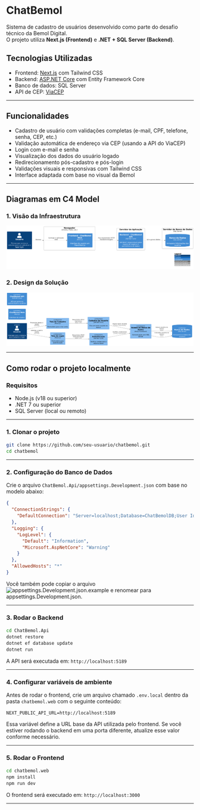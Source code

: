 # ChatBemol

Sistema de cadastro de usuários desenvolvido como parte do desafio técnico da Bemol Digital.  
O projeto utiliza **Next.js (Frontend)** e **.NET + SQL Server (Backend)**.

## Tecnologias Utilizadas

- Frontend: [Next.js](https://nextjs.org/) com Tailwind CSS
- Backend: [ASP.NET Core](https://dotnet.microsoft.com/) com Entity Framework Core
- Banco de dados: SQL Server
- API de CEP: [ViaCEP](https://viacep.com.br/)

---

## Funcionalidades

- Cadastro de usuário com validações completas (e-mail, CPF, telefone, senha, CEP, etc.)
- Validação automática de endereço via CEP (usando a API do ViaCEP)
- Login com e-mail e senha
- Visualização dos dados do usuário logado
- Redirecionamento pós-cadastro e pós-login
- Validações visuais e responsivas com Tailwind CSS
- Interface adaptada com base no visual da Bemol

---

## Diagramas em C4 Model

### 1. Visão da Infraestrutura

![Diagrama de Infraestrutura](Diagrams/Infraestrutura%20-%20C4%20Diagram.png)

### 2. Design da Solução

![Diagrama de Design da Solução](Diagrams/Design%20-%20C4%20Diagram.png)

---

## Como rodar o projeto localmente

### Requisitos

- Node.js (v18 ou superior)
- .NET 7 ou superior
- SQL Server (local ou remoto)

---

### 1. Clonar o projeto

```bash
git clone https://github.com/seu-usuario/chatbemol.git
cd chatbemol
```

---

### 2. Configuração do Banco de Dados

Crie o arquivo `ChatBemol.Api/appsettings.Development.json` com base no modelo abaixo:

```json
{
  "ConnectionStrings": {
    "DefaultConnection": "Server=localhost;Database=ChatBemolDB;User Id=seu_usuario;Password=sua_senha;TrustServerCertificate=True;"
  },
  "Logging": {
    "LogLevel": {
      "Default": "Information",
      "Microsoft.AspNetCore": "Warning"
    }
  },
  "AllowedHosts": "*"
}
```

Você também pode copiar o arquivo ![appsettings.Development.json.example](ChatBemol.Api/appsettings.Development.json.example) e renomear para appsettings.Development.json.

---

### 3. Rodar o Backend

```bash
cd ChatBemol.Api
dotnet restore
dotnet ef database update
dotnet run
```

A API será executada em: `http://localhost:5189`

---

### 4. Configurar variáveis de ambiente

Antes de rodar o frontend, crie um arquivo chamado `.env.local` dentro da pasta `chatbemol.web` com o seguinte conteúdo:

```env
NEXT_PUBLIC_API_URL=http://localhost:5189
```

Essa variável define a URL base da API utilizada pelo frontend.
Se você estiver rodando o backend em uma porta diferente, atualize esse valor conforme necessário.

---

### 5. Rodar o Frontend

```bash
cd chatbemol.web
npm install
npm run dev
```

O frontend será executado em: `http://localhost:3000`

---
